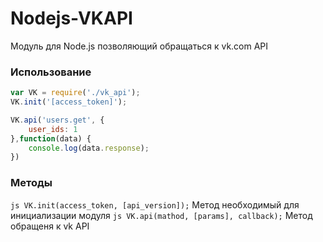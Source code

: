 Nodejs-VKAPI
============

Модуль для Node.js позволяющий обращаться к vk.com API

### Использование ###

```js
var VK = require('./vk_api');
VK.init('[access_token]');

VK.api('users.get', {
	user_ids: 1
},function(data) {
	console.log(data.response);
})
```

### Методы ###
```js VK.init(access_token, [api_version]);``` Метод необходимый для инициализации модуля
```js VK.api(mathod, [params], callback);``` Метод обращеня к vk API

